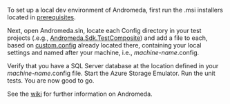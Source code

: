 To set up a local dev environment of Andromeda, first run the .msi installers located in [prerequisites](https://github.com/m104software/andromeda/tree/master/prerequisites).

Next, open Andromeda.sln, locate each Config directory in your test projects (.e.g., [Andromeda.Sdk.TestComposite](https://github.com/m104software/andromeda/tree/master/tests/Andromeda.Sdk.TestComposite/Config)) and add a file to each, based on [custom.config](https://github.com/m104software/andromeda/blob/master/tests/Andromeda.Sdk.TestComposite/Config/custom.config) already located there, containing your local settings and named after your machine, i.e., _machine-name_.config.

Verify that you have a SQL Server database at the location defined in your _machine-name_.config file. Start the Azure Storage Emulator. Run the unit tests. You are now good to go.

See the [wiki](https://github.com/m104software/andromeda/wiki) for further information on Andromeda.